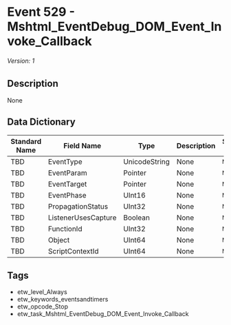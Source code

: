 # Event 529 - Mshtml_EventDebug_DOM_Event_Invoke_Callback
###### Version: 1

## Description
None

## Data Dictionary
|Standard Name|Field Name|Type|Description|Sample Value|
|---|---|---|---|---|
|TBD|EventType|UnicodeString|None|`None`|
|TBD|EventParam|Pointer|None|`None`|
|TBD|EventTarget|Pointer|None|`None`|
|TBD|EventPhase|UInt16|None|`None`|
|TBD|PropagationStatus|UInt32|None|`None`|
|TBD|ListenerUsesCapture|Boolean|None|`None`|
|TBD|FunctionId|UInt32|None|`None`|
|TBD|Object|UInt64|None|`None`|
|TBD|ScriptContextId|UInt64|None|`None`|

## Tags
* etw_level_Always
* etw_keywords_eventsandtimers
* etw_opcode_Stop
* etw_task_Mshtml_EventDebug_DOM_Event_Invoke_Callback